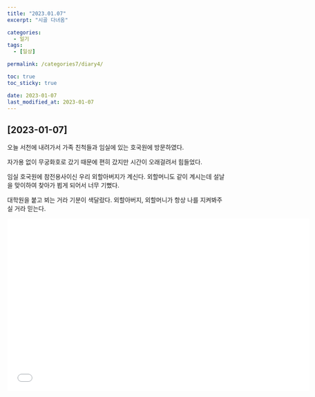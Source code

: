 ```yaml
---
title: "2023.01.07"
excerpt: "시골 다녀옴"

categories:
  - 일기
tags:
  - [일상]

permalink: /categories7/diary4/

toc: true
toc_sticky: true

date: 2023-01-07
last_modified_at: 2023-01-07
---
```


## [2023-01-07]

오늘 서천에 내려가서 가족 친척들과 임실에 있는 호국원에 방문하였다. 

자가용 없이 무궁화호로 갔기 때문에 편히 갔지만 시간이 오래걸려서 힘들었다. 

임실 호국원에 참전용사이신 우리 외할아버지가 계신다. 외할머니도 같이 계시는데 설날을 맞이하여 찾아가 뵙게 되어서 너무 기뻤다. 

대학원을 붙고 뵈는 거라 기분이 색달랐다. 외할아버지, 외할머니가 항상 나를 지켜봐주실 거라 믿는다. 

<iframe width="700" height="400" src="../../assets/images/010802.mp4" title="2022 2 파란학기 성과발표회" frameborder="0" allow="accelerometer; autoplay; clipboard-write; encrypted-media; gyroscope; picture-in-picture" allowfullscreen></iframe>


